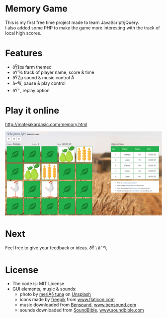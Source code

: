 # Memory Game
This is my first free time project made to learn JavaScript/jQuery. <br>
I also added some PHP to make the game more interesting with the track of local high scores.

# Features
-  ðŸšœ  farm themed  <br>
-  ðŸ’¾  track of player name, score & time  <br>
-  ðŸŽµ  sound & music control Â <br>
-  â–¶ï¸  pause & play control  <br>
-  ðŸ”„  replay option 

# Play it online
http://matejakardasic.com/memory.html

![alt text](https://github.com/mkardasic/memory-game/blob/master/game_screenshot.PNG)

# Next
Feel free to give your feedback or ideas. ðŸ’¡ â˜ºï¸

# License
- The code is: MIT License
- GUI elements, music & sounds:
  - photo by <a href="https://unsplash.com/@tuna59">meriÃ§ tuna</a> on <a href="https://unsplash.com/search/farm">Unsplash</a>
  - icons made by <a href="http://www.flaticon.com/authors/freepik">freepik</a> from www.flaticon.com 
  - music downloaded from <a href="http://www.bensound.com">Bensound</a>, www.bensound.com 
  - sounds downloaded from <a href="http://www.soundbible.com/">SoundBible</a>, www.soundbible.com 
